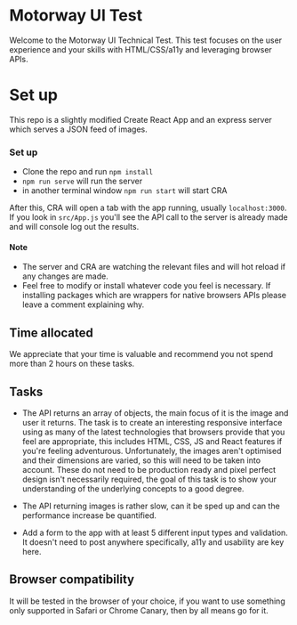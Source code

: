 # Motorway UI Test

Welcome to the Motorway UI Technical Test. This test focuses on the user experience and your skills with HTML/CSS/a11y and leveraging browser APIs.

# Set up
This repo is a slightly modified Create React App and an express server which serves a JSON feed of images.

### Set up
- Clone the repo and run `npm install`
- `npm run serve` will run the server
- in another terminal window `npm run start` will start CRA

After this, CRA will open a tab with the app running, usually `localhost:3000`. If you look in `src/App.js` you'll see the API call to the server is already made and will console log out the results.

#### Note
- The server and CRA are watching the relevant files and will hot reload if any changes are made.
- Feel free to modify or install whatever code you feel is necessary. If installing packages which are wrappers for native browsers APIs please leave a comment explaining why.


## Time allocated

We appreciate that your time is valuable and recommend you not spend more than 2 hours on these tasks.

## Tasks

- The API returns an array of objects, the main focus of it is the image and user it returns. The task is to create an interesting responsive interface using as many of the latest technologies that browsers provide that you feel are appropriate, this includes HTML, CSS, JS and React features if you're feeling adventurous.
Unfortunately, the images aren't optimised and their dimensions are varied, so this will need to be taken into account.
These do not need to be production ready and pixel perfect design isn't necessarily required, the goal of this task is to show your understanding of the underlying concepts to a good degree.

- The API returning images is rather slow, can it be sped up and can the performance increase be quantified.
- Add a form to the app with at least 5 different input types and validation. It doesn't need to post anywhere specifically, a11y and usability are key here.

## Browser compatibility

It will be tested in the browser of your choice, if you want to use something only supported in Safari or Chrome Canary, then by all means go for it.
